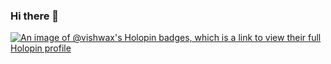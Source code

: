 ### Hi there 👋

<!--
**vishwa-X/vishwa-x** is a ✨ _special_ ✨ repository because its `README.md` (this file) appears on your GitHub profile.

Here are some ideas to get you started:

- 🔭 I’m currently working on ...
- 🌱 I’m currently learning ...
- 👯 I’m looking to collaborate on ...
- 🤔 I’m looking for help with ...
- 💬 Ask me about ...
- 📫 How to reach me: ...
- 😄 Pronouns: ...
- ⚡ Fun fact: ...
-->
[![An image of @vishwax's Holopin badges, which is a link to view their full Holopin profile](https://holopin.me/vishwax)](https://holopin.io/@vishwax)
